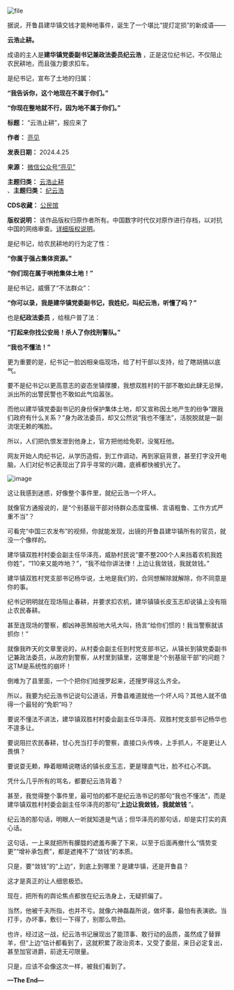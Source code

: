 ![file](https://chinadigitaltimes.net/chinese/files/2024/04/image-1714034703035.png)


据说，开鲁县建华镇交钱才能种地事件，诞生了一个堪比“提灯定损”的新成语——


**云浩止耕。** 


成语的主人是**建华镇党委副书记兼政法委员纪云浩** ，正是这位纪书记，不仅阻止农民耕地，而且强力要求扣车。


是纪书记，宣布了土地的归属：


**“我告诉你，这个地现在不属于你们。”**  


**“你现在整地就不行，因为地不属于你们。”** 




**标题：** “云浩止耕”，报应来了  

**作者：** [亮见](https://chinadigitaltimes.net/space/亮见)  

**发表日期：** 2024.4.25  

**来源：** [微信公众号“亮见”](https://web.archive.org/web/https://mp.weixin.qq.com/s/yAY859z7wv7ANhD474BVDA)  

**主题归类：** [云浩止耕](https://chinadigitaltimes.net/space/云浩止耕)  
、**主题归类：** [纪云浩](https://chinadigitaltimes.net/space/纪云浩)  

**CDS收藏：** [公民馆](https://chinadigitaltimes.net/space/%E5%85%AC%E6%B0%91%E9%A6%86)  

**版权说明：** 该作品版权归原作者所有。中国数字时代仅对原作进行存档，以对抗中国的网络审查。[详细版权说明](https://chinadigitaltimes.net/chinese/copyright)。


是纪书记，给农民耕地的行为定了性：


**“你属于强占集体资源。”**  


**“你们现在属于哄抢集体土地！”** 


是纪书记，威慑了“不法群众”：


**“你可以录，我是建华镇党委副书记，我姓纪，叫纪云浩，听懂了吗？”** 


也是**纪政法委员** ，给租户普了法：


**“打起来你找公安局！杀人了你找刑警队。”**  


**“我也不懂法！”** 


更为重要的是，纪书记一脸凶相亲临现场，给了村干部以支持，给了瞎胡搞以底气。


要不是纪书记以更高意志的姿态坐镇撑腰，我想双胜村的干部不敢如此肆无忌惮，派出所的出警民警也不敢如此气焰嚣张。


而他以建华镇党委副书记的身份保护集体土地，却又宣称因土地产生的纷争“跟我们政府有什么关系？”身为政法委员，却又公然说“我也不懂法”，活脱脱就是一副流氓无赖的嘴脸。


所以，人们把仇恨发泄到他身上，官方把他给免职，没冤枉他。


网友开始人肉纪书记，从学历造假，到工作调动，再到家庭背景，甚至打字没开电脑，人们对纪书记表现出了异乎寻常的兴趣，底裤都快被扒光了。


![image](https://chinadigitaltimes.net/chinese/files/2024/04/post-707249-662a1ae278eb7.)


这让我感到迷惑，好像整个事件里，就纪云浩一个坏人。


就像官方通报说的，是“个别基层干部对待群众态度蛮横、言语粗鲁、工作方式严重不当”？


可看完“中国三农发布”的视频，你就能发现，出镜的开鲁县建华镇所有的官员，就没一个像样的。


建华镇双胜村村委会副主任华泽亮，威胁村民说“要不整200个人来挡着农机我姓你姓”，“110来又能咋地？”，“我不给你讲法律！上边让我敛钱，我就敛钱。”


建华镇双胜村党支部书记杨华说，土地是我们的，合同想解除就解除，你不同意是你的事。


纪书记明明就在现场阻止春耕，并要求扣农机，建华镇镇长皮玉志却说镇上没有阻止农民春耕。


甚至连现场的警察，都凶神恶煞般地大吼大叫，扬言“给你们惯的！我当警察就该抓你！”


就像我昨天的文章里说的，从村委会副主任到村党支部书记，从镇长到镇党委副书记兼政法委员，从政府到警察，从村里到镇里，这哪里是“个别基层干部”的问题？这TM是系统性的崩坏！


倒难为了县里面，一个个把你们给搜罗起来，还搜罗得这么齐全。


所以，我要为纪云浩书记说句公道话，开鲁县难道就他一个坏人吗？其他人就不值得一个最轻的“免职”吗？


要说不懂法不讲法，建华镇双胜村村委会副主任华泽亮、双胜村党支部书记杨华也不遑多让。


要说阻拦农民春耕，甘心充当打手的警察，直接口头传唤，上手抓人，不是更让人畏惧？


要说耍无赖，睁着眼睛说瞎话的镇长皮玉志，更是理直气壮，脸不红心不跳。


凭什么几乎所有的骂名，都要纪云浩背着？


甚至，我觉得整个事件里，最可怕的都不是纪云浩书记的那句“我也不懂法”，而是建华镇双胜村村委会副主任华泽亮的那句“**上边让我敛钱，我就敛钱** ”。


纪云浩的那句话，明眼人一听就知道是气话；但华泽亮的那句话，却是实打实的真心话。


这句话，一上来就把所有朦胧的遮羞布撕了下来，以至于后面再撤什么“情势变更”“增补承包费”，都是遮掩不了“敛钱”的本质。


只是，要“敛钱”的“上边”，到底上到哪里？是建华镇，还是开鲁县？


这才是真正的让人细思极恐。


现在，把所有的舆论焦点都放在纪云浩身上，无疑抓偏了。


当然，他被千夫所指，也并不亏。就像六神磊磊所说，做坏事，最怕有表演欲。当打手，办坏事，敷衍一下得了，别那么带劲。


也许，经过这一战，纪云浩书记展现出了能顶事、敢行动的品质，虽然成了替罪羊，但“上边”估计都看到了，这就积累了政治资本，又受了委屈，来日必定复出，甚至加官进爵，前途无可限量。


只是，应该不会像这次一样，被我们看到了。


**—The End—** 

